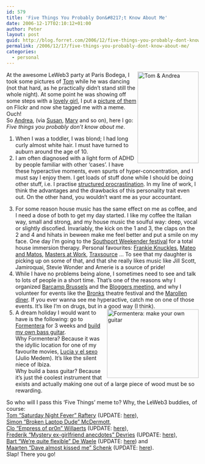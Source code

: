 ```yaml
---
id: 579
title: 'Five Things You Probably Don&#8217;t Know About Me'
date: 2006-12-17T02:10:12+01:00
author: Peter
layout: post
guid: http://blog.forret.com/2006/12/five-things-you-probably-dont-know-about-me/
permalink: /2006/12/17/five-things-you-probably-dont-know-about-me/
categories:
  - personal
---
```


[<img  style="float: right" src="http://static.flickr.com/136/320351299_0055363df6_m.jpg" width="160" height="240" alt="Tom &#038; Andrea" />](http://www.flickr.com/photos/pforret/320351299/ "Photo Sharing")At the awesome LeWeb3 party at Paris Bodega, I took some pictures of [Tom](http://www.tomrafteryit.net/) while he was dancing (not that hard, as he practically didn&#8217;t stand still the whole night). At some point he was showing off some steps with a [lovely girl](http://andreaweckerlecopywriting.typepad.com/new_millennium_pr/2006/12/the_five_things.html), I put a [picture of them](http://www.flickr.com/photos/pforret/320351299/) on Flickr and now she tagged me with a meme. Ouch!  
So [Andrea](http://andreaweckerlecopywriting.typepad.com/new_millennium_pr/2006/12/the_five_things.html), (via [Susan](http://getgood.typepad.com/getgood_strategic_marketi/2006/12/five_things_you.html), [Mary](http://www.maryschmidt.com/2006/12/12/five-ten-things-you-dont-know/) and so on), here I go: _Five things you probably don&#8217;t know about me_.

  1. When I was a toddler, I was blond; I had long curly almost white hair. I must have turned to auburn around the age of 10.
  2. I am often diagnosed with a light form of ADHD by people familiar with other &#8216;cases&#8217;. I have these hyperactive moments, even spurts of hyper-concentration, and I must say I enjoy them. I get loads of stuff done while I should be doing other stuff, i.e. I practise [structured procrastination](http://www.structuredprocrastination.com/). In my line of work, I think the advantages and the drawbacks of this personality trait even out. On the other hand, you wouldn&#8217;t want me as your accountant.
<!--more-->

  3. For some reason house music has the same effect on me as coffee, and I need a dose of both to get my day started. I like my coffee the Italian way, small and strong, and my house music the soulful way: deep, vocal or slightly discofied. Invariably, the kick on the 1 and 3, the claps on the 2 and 4 and hihats in beween make me feel better and put a smile on my face. One day I&#8217;m going to the [Southport Weekender festival](http://www.southportweekender.co.uk/) for a total house immersion therapy. Personal favourites: [Frankie Knuckles](http://www.deephousepage.com/search_results.php?nRecSet=0&searchString=frankie%20knuckles), [Mateo and Matos](http://mateomatos.blogspot.com/2006/06/june-mix-part-2.html), [Masters at Work](http://backroomsounds.blogspot.com/2006/05/andy-ward-classic-cuts.html), [Traxsource](http://www.smoothouse.com/deephouse/2006/10/traxsource-show-101.html) &#8230; To see that my daughter is picking up on some of that, and that she really likes music like Jill Scott, Jamiroquai, Stevie Wonder and Amerie is a source of pride!
  4. While I have no problems being alone, I sometimes need to see and talk to lots of people in a short time. That&#8217;s one of the reasons why I organized [Barcamp Brussels](http://barcamp.forret.com/) and the [Bloggers meeting](http://blog.forret.com/2005/09/brussels-bloggers-meeting-on-oct-7/), and why I volunteer for events like the [Bronks](http://www.bronks.be/) theatre festival and the [Marollen diner](http://blog.forret.com/2004/08/marollenmarolles-is-hip/). If you ever wanna see me hyperactive, catch me on one of those events. It&#8217;s like I&#8217;m on drugs, but in a good way (I think).
  5. [<img  src="http://static.flickr.com/133/324341651_706611b8f7_m.jpg" style="float: right" width="240" height="180" alt="Formentera: make your own guitar" />](http://www.flickr.com/photos/pforret/324341651/)A dream holiday I would want to have is the following: go to [Formentera](http://en.wikipedia.org/wiki/Formentera) for 3 weeks and [build my own bass guitar](http://www.formentera-guitars.com/).  
    Why Formentera? Because it was the idyllic location for one of my favourite movies, [Lucia y el sexo](http://www.imdb.com/title/tt0254455/) (Julio Medem). It&#8217;s like the silent niece of Ibiza.  
    Why build a bass guitar? Because it&#8217;s just th&eacute; coolest instrument that exists and actually making one out of a large piece of wood must be so rewarding.

So who will I pass this &#8216;Five Things&#8217; meme to? Why, the LeWeb3 buddies, of course:  
[Tom &#8220;Saturday Night Fever&#8221; Raftery](http://www.tomrafteryit.net/) (UPDATE: [here](http://www.tomrafteryit.net/5-things-you-didnt-know-about-me/)),  
[Simon &#8220;Broken Laptop Dude&#8221; McDermott](http://www.attentio.com/blog/),  
[Clo &#8220;Empress of pr0n&#8221; Willaerts](http://babynox.blogspot.com/) (UPDATE: [here](http://babynox.blogspot.com/2006/12/this-somewhat-longer-blog-post-was.html)),  
[Frederik &#8220;Mystery ex-girlfriend anecdotes&#8221; Devries](http://druppels.be/) (UPDATE: [here](http://druppels.be/oudedruppels/2006/12/five_things.shtml)),  
[Bart &#8220;We&#8217;re quite flexible&#8221; De Waele](http://www.ondernemeringent.be/) (UPDATE: [here](http://www.ondernemeringent.be/2006/12/vijf-dingen-die-je-misschien-niet-over.html)) and  
[Maarten &#8220;Dave almost kissed me&#8221; Schenk](http://www.blogologie.be/) (UPDATE: [here](http://www.blogologie.be/2006/12/vijf_dingen.html)).  
Slap! There you go!